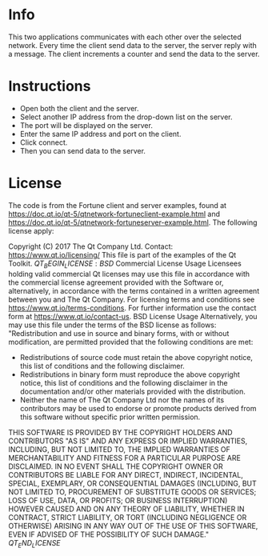 # Info
This two applications communicates with each other over the selected network.
Every time the client send data to the server, the server reply with a message.
The client increments a counter and send the data to the server.

# Instructions
* Open both the client and the server.
* Select another IP address from the drop-down list on the server.
* The port will be displayed on the server.
* Enter the same IP address and port on the client.
* Click connect.
* Then you can send data to the server.

# License
The code is from the Fortune client and server examples, found at https://doc.qt.io/qt-5/qtnetwork-fortuneclient-example.html and https://doc.qt.io/qt-5/qtnetwork-fortuneserver-example.html.
The following license apply:

Copyright (C) 2017 The Qt Company Ltd.
Contact: https://www.qt.io/licensing/
This file is part of the examples of the Qt Toolkit.
$QT_BEGIN_LICENSE:BSD$
Commercial License Usage
Licensees holding valid commercial Qt licenses may use this file in
accordance with the commercial license agreement provided with the
Software or, alternatively, in accordance with the terms contained in
a written agreement between you and The Qt Company. For licensing terms
and conditions see https://www.qt.io/terms-conditions. For further
information use the contact form at https://www.qt.io/contact-us.
BSD License Usage
Alternatively, you may use this file under the terms of the BSD license
as follows:
"Redistribution and use in source and binary forms, with or without
modification, are permitted provided that the following conditions are
met:
  * Redistributions of source code must retain the above copyright
    notice, this list of conditions and the following disclaimer.
  * Redistributions in binary form must reproduce the above copyright
    notice, this list of conditions and the following disclaimer in
    the documentation and/or other materials provided with the
    distribution.
  * Neither the name of The Qt Company Ltd nor the names of its
    contributors may be used to endorse or promote products derived
    from this software without specific prior written permission.

THIS SOFTWARE IS PROVIDED BY THE COPYRIGHT HOLDERS AND CONTRIBUTORS
"AS IS" AND ANY EXPRESS OR IMPLIED WARRANTIES, INCLUDING, BUT NOT
LIMITED TO, THE IMPLIED WARRANTIES OF MERCHANTABILITY AND FITNESS FOR
A PARTICULAR PURPOSE ARE DISCLAIMED. IN NO EVENT SHALL THE COPYRIGHT
OWNER OR CONTRIBUTORS BE LIABLE FOR ANY DIRECT, INDIRECT, INCIDENTAL,
SPECIAL, EXEMPLARY, OR CONSEQUENTIAL DAMAGES (INCLUDING, BUT NOT
LIMITED TO, PROCUREMENT OF SUBSTITUTE GOODS OR SERVICES; LOSS OF USE,
DATA, OR PROFITS; OR BUSINESS INTERRUPTION) HOWEVER CAUSED AND ON ANY
THEORY OF LIABILITY, WHETHER IN CONTRACT, STRICT LIABILITY, OR TORT
(INCLUDING NEGLIGENCE OR OTHERWISE) ARISING IN ANY WAY OUT OF THE USE
OF THIS SOFTWARE, EVEN IF ADVISED OF THE POSSIBILITY OF SUCH DAMAGE."
$QT_END_LICENSE$